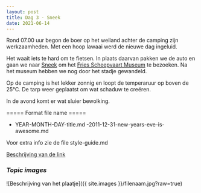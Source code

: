```yaml
---
layout: post
title: Dag 3 - Sneek
date: 2021-06-14
---
```

Rond 07.00 uur begon de boer op het weiland achter de camping zijn werkzaamheden. Met een hoop lawaai werd de nieuwe dag ingeluid.  


Het waait iets te hard om te fietsen. In plaats daarvan pakken we de auto en gaan we naar [Sneek](https://nl.m.wikipedia.org/wiki/Sneek_(stad)) om het [Fries Scheepvaart Museum](https://friesscheepvaartmuseum.nl/) te bezoeken. Na het museum hebben we nog door het stadje gewandeld.  

Op de camping is het lekker zonnig en loopt de temperaruur op boven de 25°C. De tarp weer geplaatst om wat schaduw te creëren.   

In de avond komt er wat sluier bewolking.



===== Format file name =====
- YEAR-MONTH-DAY-title.md
-2011-12-31-new-years-eve-is-awesome.md

Voor extra info zie de file style-guide.md  

[Beschrijving van de link](http://example.com)  


### *Topic images*  

![Beschrijving van het plaatje]({{ site.images }}/filenaam.jpg?raw=true)
